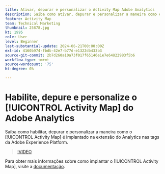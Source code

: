 ```yaml
---
title: Ativar, depurar e personalizar o Activity Map Adobe Analytics
description: Saiba como ativar, depurar e personalizar a maneira como o Activity Map é implantado na extensão do Analytics em tags do Adobe Experience Platform.
feature: Activity Map
team: Technical Marketing
thumbnail: 25878.jpg
kt: 1995
role: User
level: Beginner
last-substantial-update: 2024-06-21T00:00:00Z
exl-id: 4160b974-fbdb-42e7-b77d-e1322db433b3
source-git-commit: 2b7d260a10a73f017f65146e1e7e64822983f5b6
workflow-type: tm+mt
source-wordcount: '75'
ht-degree: 0%

---
```


# Habilite, depure e personalize o [!UICONTROL Activity Map] do Adobe Analytics

Saiba como habilitar, depurar e personalizar a maneira como o [!UICONTROL Activity Map] é implantado na extensão do Analytics nas tags da Adobe Experience Platform.

>[!VIDEO](https://video.tv.adobe.com/v/25878?quality=12&learn=on)

Para obter mais informações sobre como implantar o [!UICONTROL Activity Map], visite a [documentação](https://experienceleague.adobe.com/en/docs/analytics/analyze/activity-map/getting-started/activitymap-enable).
